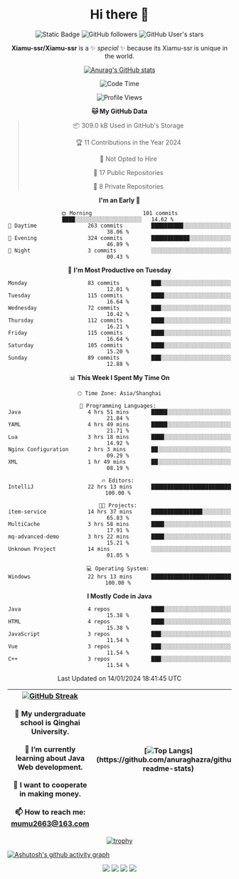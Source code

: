 
<!--

Here are some ideas to get you started:

- 🔭 I’m currently working on ...
- 🌱 I’m currently learning ...
- 👯 I’m looking to collaborate on ...
- 🤔 I’m looking for help with ...
- 💬 Ask me about ...
- 📫 How to reach me: ...
- 😄 Pronouns: ...
- ⚡ Fun fact: ...
-->

<div align=center>
  <div>
    
  # Hi there 👋
  ![Static Badge](https://img.shields.io/badge/build-pass-green)
  ![GitHub followers](https://img.shields.io/github/followers/Xiamu-ssr)
  ![GitHub User's stars](https://img.shields.io/github/stars/Xiamu-ssr)

  **Xiamu-ssr/Xiamu-ssr** is a ✨ _special_ ✨ because its Xiamu-ssr is unique in the world.
  </div>
</div>

<div align="center">

  [![Anurag's GitHub stats](https://github-readme-stats.vercel.app/api?username=Xiamu-ssr&count_private=true&show_icons=true&theme=ambient_gradient)](https://github.com/anuraghazra/github-readme-stats)

  <!--START_SECTION:waka-->
![Code Time](http://img.shields.io/badge/Code%20Time-214%20hrs%2020%20mins-blue)

![Profile Views](http://img.shields.io/badge/Profile%20Views-1-blue)

**🐱 My GitHub Data** 

> 📦 309.0 kB Used in GitHub's Storage 
 > 
> 🏆 11 Contributions in the Year 2024
 > 
> 🚫 Not Opted to Hire
 > 
> 📜 17 Public Repositories 
 > 
> 🔑 8 Private Repositories 
 > 
**I'm an Early 🐤** 

```text
🌞 Morning                101 commits         ████░░░░░░░░░░░░░░░░░░░░░   14.62 % 
🌆 Daytime                263 commits         ██████████░░░░░░░░░░░░░░░   38.06 % 
🌃 Evening                324 commits         ████████████░░░░░░░░░░░░░   46.89 % 
🌙 Night                  3 commits           ░░░░░░░░░░░░░░░░░░░░░░░░░   00.43 % 
```
📅 **I'm Most Productive on Tuesday** 

```text
Monday                   83 commits          ███░░░░░░░░░░░░░░░░░░░░░░   12.01 % 
Tuesday                  115 commits         ████░░░░░░░░░░░░░░░░░░░░░   16.64 % 
Wednesday                72 commits          ███░░░░░░░░░░░░░░░░░░░░░░   10.42 % 
Thursday                 112 commits         ████░░░░░░░░░░░░░░░░░░░░░   16.21 % 
Friday                   115 commits         ████░░░░░░░░░░░░░░░░░░░░░   16.64 % 
Saturday                 105 commits         ████░░░░░░░░░░░░░░░░░░░░░   15.20 % 
Sunday                   89 commits          ███░░░░░░░░░░░░░░░░░░░░░░   12.88 % 
```


📊 **This Week I Spent My Time On** 

```text
🕑︎ Time Zone: Asia/Shanghai

💬 Programming Languages: 
Java                     4 hrs 51 mins       █████░░░░░░░░░░░░░░░░░░░░   21.84 % 
YAML                     4 hrs 49 mins       █████░░░░░░░░░░░░░░░░░░░░   21.71 % 
Lua                      3 hrs 18 mins       ████░░░░░░░░░░░░░░░░░░░░░   14.92 % 
Nginx Configuration      2 hrs 3 mins        ██░░░░░░░░░░░░░░░░░░░░░░░   09.29 % 
XML                      1 hr 49 mins        ██░░░░░░░░░░░░░░░░░░░░░░░   08.19 % 

🔥 Editors: 
IntelliJ                 22 hrs 13 mins      █████████████████████████   100.00 % 

🐱‍💻 Projects: 
item-service             14 hrs 37 mins      ████████████████░░░░░░░░░   65.83 % 
MultiCache               3 hrs 58 mins       ████░░░░░░░░░░░░░░░░░░░░░   17.91 % 
mq-advanced-demo         3 hrs 22 mins       ████░░░░░░░░░░░░░░░░░░░░░   15.21 % 
Unknown Project          14 mins             ░░░░░░░░░░░░░░░░░░░░░░░░░   01.05 % 

💻 Operating System: 
Windows                  22 hrs 13 mins      █████████████████████████   100.00 % 
```

**I Mostly Code in Java** 

```text
Java                     4 repos             ████░░░░░░░░░░░░░░░░░░░░░   15.38 % 
HTML                     4 repos             ████░░░░░░░░░░░░░░░░░░░░░   15.38 % 
JavaScript               3 repos             ███░░░░░░░░░░░░░░░░░░░░░░   11.54 % 
Vue                      3 repos             ███░░░░░░░░░░░░░░░░░░░░░░   11.54 % 
C++                      3 repos             ███░░░░░░░░░░░░░░░░░░░░░░   11.54 % 
```




 Last Updated on 14/01/2024 18:41:45 UTC
<!--END_SECTION:waka-->

</div>


<div align="center">

| [![GitHub Streak](https://streak-stats.demolab.com?user=Xiamu-ssr&theme=blood)](https://git.io/streak-stats) <br/><br/> 🔭 My undergraduate school is Qinghai University. <br/><br/> 🌱 I’m currently learning about Java Web development. <br/><br> 👯 I want to cooperate in making money. <br/><br/> 📫 How to reach me: mumu2663@163.com | [![Top Langs](https://github-readme-stats.vercel.app/api/top-langs/?username=Xiamu-ssr&layout=donut&langs_count=16&text_color=000&icon_color=fff&theme=graywhite")](https://github.com/anuraghazra/github-readme-stats) |
| ----- | --- |
  
</div>

<!--

[![Readme Card](https://github-readme-stats.vercel.app/api/pin/?username=Xiamu-ssr&repo=OMP-DFSG&theme=graywhite)](https://github.com/anuraghazra/github-readme-stats)

-->

<div align="center">

[![trophy](https://github-profile-trophy.vercel.app/?username=Xiamu-ssr&row=1&theme=onedark)](https://github.com/ryo-ma/github-profile-trophy)
  
</div>

[![Ashutosh's github activity graph](https://github-readme-activity-graph.vercel.app/graph?username=Xiamu-ssr&theme=react)](https://github.com/ashutosh00710/github-readme-activity-graph)

<div align="center">

[![](https://stats.justsong.cn/api/leetcode/?username=xiamusss&cn=true&theme=vue)](https://leetcode.cn/u/xiamusss/)
[![](https://stats.justsong.cn/api/zhihu?username=1138882663&theme=vue)](https://www.zhihu.com/people/1138882663)
[![](https://stats.justsong.cn/api/bilibili/?id=1398826277&theme=vue)](https://space.bilibili.com/1398826277)
[![](https://stats.justsong.cn/api/csdn?id=m0_51390969&theme=vue)](https://blog.csdn.net/m0_51390969)
  
</div>





